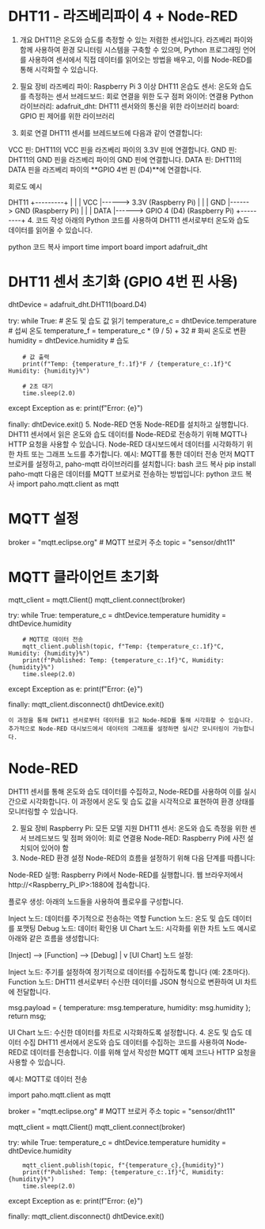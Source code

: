 # DHT11 - 라즈베리파이 4 + Node-RED

1. 개요
DHT11은 온도와 습도를 측정할 수 있는 저렴한 센서입니다. 라즈베리 파이와 함께 사용하여 환경 모니터링 시스템을 구축할 수 있으며, Python 프로그래밍 언어를 사용하여 센서에서 직접 데이터를 읽어오는 방법을 배우고, 이를 Node-RED를 통해 시각화할 수 있습니다.

2. 필요 장비
라즈베리 파이: Raspberry Pi 3 이상
DHT11 온습도 센서: 온도와 습도를 측정하는 센서
브레드보드: 회로 연결을 위한 도구
점퍼 와이어: 연결용
Python 라이브러리:
adafruit_dht: DHT11 센서와의 통신을 위한 라이브러리
board: GPIO 핀 제어를 위한 라이브러리
3. 회로 연결
DHT11 센서를 브레드보드에 다음과 같이 연결합니다:

VCC 핀: DHT11의 VCC 핀을 라즈베리 파이의 3.3V 핀에 연결합니다.
GND 핀: DHT11의 GND 핀을 라즈베리 파이의 GND 핀에 연결합니다.
DATA 핀: DHT11의 DATA 핀을 라즈베리 파이의 **GPIO 4번 핀 (D4)**에 연결합니다.


회로도 예시

   DHT11
   +---------+
   |         |
   |  VCC    |------> 3.3V (Raspberry Pi)
   |         |
   |  GND    |------> GND (Raspberry Pi)
   |         |
   |  DATA   |------> GPIO 4 (D4) (Raspberry Pi)
   +---------+
4. 코드 작성
아래의 Python 코드를 사용하여 DHT11 센서로부터 온도와 습도 데이터를 읽어올 수 있습니다.

python
코드 복사
import time
import board
import adafruit_dht

# DHT11 센서 초기화 (GPIO 4번 핀 사용)
dhtDevice = adafruit_dht.DHT11(board.D4)

try:
    while True:
        # 온도 및 습도 값 읽기
        temperature_c = dhtDevice.temperature  # 섭씨 온도
        temperature_f = temperature_c * (9 / 5) + 32  # 화씨 온도로 변환
        humidity = dhtDevice.humidity  # 습도

        # 값 출력
        print(f"Temp: {temperature_f:.1f}°F / {temperature_c:.1f}°C    Humidity: {humidity}%")

        # 2초 대기
        time.sleep(2.0)

except Exception as e:
    print(f"Error: {e}")

finally:
    dhtDevice.exit()
5. Node-RED 연동
Node-RED를 설치하고 실행합니다.
DHT11 센서에서 읽은 온도와 습도 데이터를 Node-RED로 전송하기 위해 MQTT나 HTTP 요청을 사용할 수 있습니다.
Node-RED 대시보드에서 데이터를 시각화하기 위한 차트 또는 그래프 노드를 추가합니다.
예시: MQTT를 통한 데이터 전송
먼저 MQTT 브로커를 설정하고, paho-mqtt 라이브러리를 설치합니다:
bash
코드 복사
pip install paho-mqtt
다음은 데이터를 MQTT 브로커로 전송하는 방법입니다:
python
코드 복사
import paho.mqtt.client as mqtt

# MQTT 설정
broker = "mqtt.eclipse.org"  # MQTT 브로커 주소
topic = "sensor/dht11"

# MQTT 클라이언트 초기화
mqtt_client = mqtt.Client()
mqtt_client.connect(broker)

try:
    while True:
        temperature_c = dhtDevice.temperature
        humidity = dhtDevice.humidity

        # MQTT로 데이터 전송
        mqtt_client.publish(topic, f"Temp: {temperature_c:.1f}°C, Humidity: {humidity}%")
        print(f"Published: Temp: {temperature_c:.1f}°C, Humidity: {humidity}%")
        time.sleep(2.0)

except Exception as e:
    print(f"Error: {e}")

finally:
    mqtt_client.disconnect()
    dhtDevice.exit()
    
    
    이 과정을 통해 DHT11 센서로부터 데이터를 읽고 Node-RED를 통해 시각화할 수 있습니다. 추가적으로 Node-RED 대시보드에서 데이터의 그래프를 설정하면 실시간 모니터링이 가능합니다.

# Node-RED

DHT11 센서를 통해 온도와 습도 데이터를 수집하고, Node-RED를 사용하여 이를 실시간으로 시각화합니다. 이 과정에서 온도 및 습도 값을 시각적으로 표현하여 환경 상태를 모니터링할 수 있습니다.

2. 필요 장비
Raspberry Pi: 모든 모델 지원
DHT11 센서: 온도와 습도 측정을 위한 센서
브레드보드 및 점퍼 와이어: 회로 연결용
Node-RED: Raspberry Pi에 사전 설치되어 있어야 함
3. Node-RED 환경 설정
Node-RED의 흐름을 설정하기 위해 다음 단계를 따릅니다:

Node-RED 실행: Raspberry Pi에서 Node-RED를 실행합니다. 웹 브라우저에서 http://<Raspberry_Pi_IP>:1880에 접속합니다.

플로우 생성: 아래의 노드들을 사용하여 플로우를 구성합니다.

Inject 노드: 데이터를 주기적으로 전송하는 역할
Function 노드: 온도 및 습도 데이터를 포맷팅
Debug 노드: 데이터 확인용
UI Chart 노드: 시각화를 위한 차트 노드
예시로 아래와 같은 흐름을 생성합니다:


[Inject] --> [Function] --> [Debug]
                              |
                              v
                           [UI Chart]
노드 설정:

Inject 노드: 주기를 설정하여 정기적으로 데이터를 수집하도록 합니다 (예: 2초마다).
Function 노드: DHT11 센서로부터 수신한 데이터를 JSON 형식으로 변환하여 UI 차트에 전달합니다.

msg.payload = {
    temperature: msg.temperature,
    humidity: msg.humidity
};
return msg;


UI Chart 노드: 수신한 데이터를 차트로 시각화하도록 설정합니다.
4. 온도 및 습도 데이터 수집
DHT11 센서에서 온도와 습도 데이터를 수집하는 코드를 사용하여 Node-RED로 데이터를 전송합니다. 이를 위해 앞서 작성한 MQTT 예제 코드나 HTTP 요청을 사용할 수 있습니다.

예시: MQTT로 데이터 전송


import paho.mqtt.client as mqtt

broker = "mqtt.eclipse.org"  # MQTT 브로커 주소
topic = "sensor/dht11"

mqtt_client = mqtt.Client()
mqtt_client.connect(broker)

try:
    while True:
        temperature_c = dhtDevice.temperature
        humidity = dhtDevice.humidity

        mqtt_client.publish(topic, f"{temperature_c},{humidity}")
        print(f"Published: Temp: {temperature_c:.1f}°C, Humidity: {humidity}%")
        time.sleep(2.0)

except Exception as e:
    print(f"Error: {e}")

finally:
    mqtt_client.disconnect()
    dhtDevice.exit()
